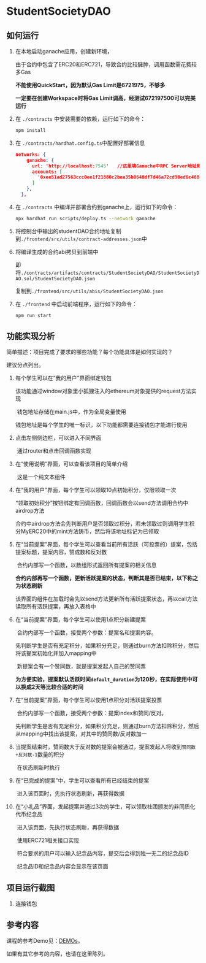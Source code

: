 # StudentSocietyDAO
## 如何运行

1. 在本地启动ganache应用，创建新环境，

   由于合约中包含了ERC20和ERC721，导致合约比较臃肿，调用函数需花费较多Gas

   **不能使用QuickStart，因为默认Gas Limit是6721975，不够多**

   **一定要在创建Workspace时将Gas Limit调高，经测试672197500可以完美运行**

2. 在 `./contracts` 中安装需要的依赖，运行如下的命令：

   ```bash
   npm install
   ```

3. 在 `./contracts/hardhat.config.ts`中配置好部署信息

   ```json
   networks: {
       ganache: {
         url: 'http://localhost:7545'	//这里填Ganache中RPC Server地址和端口
         accounts: [
           '0xee51ad27563ccc0ee1f21880c2bea35b0648df7d46a72cd98ed6c488a9599294',	//这里填上一个Ganache中有钱的用户的私钥
         ]
       },
     },
   ```

4. 在 `./contracts` 中编译并部署合约到ganache上，运行如下的命令：

   ```bash
   npx hardhat run scripts/deploy.ts --network ganache
   ```

5. 将控制台中输出的studentDAO合约地址复制到`./frontend/src/utils/contract-addresses.json`中

6. 将编译生成的合约abi拷贝到前端中

   即将`./contracts/artifacts/contracts/StudentSocietyDAO/StudentSocietyDAO.sol/StudentSocietyDAO.json`

   复制到`./frontend/src/utils/abis/StudentSocietyDAO.json`

7. 在 `./frontend` 中启动前端程序，运行如下的命令：

   ```bash
   npm run start
   ```

## 功能实现分析

简单描述：项目完成了要求的哪些功能？每个功能具体是如何实现的？

建议分点列出。

1. 每个学生可以在“我的用户”界面绑定钱包

   ​	该功能通过window对象里小狐狸注入的ethereum对象提供的request方法实现

   ​	钱包地址存储在main.js中，作为全局变量使用

   ​	钱包地址是每个学生的唯一标识，以下功能都需要连接钱包才能进行使用

2. 点击左侧侧边栏，可以进入不同界面

   ​	通过router和点击回调函数实现

3. 在“使用说明”界面，可以查看该项目的简单介绍

   ​	这是一个纯文本组件

4. 在“我的用户”界面，每个学生可以领取10点初始积分，仅限领取一次

   ​	“领取初始积分”按钮绑定有回调函数，回调函数会以send方法调用合约中airdrop方法

   ​	合约中airdrop方法会先判断用户是否领取过积分，若未领取过则调用学生积分MyERC20中的mint方法铸币，然后将该地址标记为已领取

5. 在“当前提案”界面，每个学生可以查看当前所有活跃（可投票的）提案，包括提案标题，提案内容，赞成数和反对数

   ​	合约内部写一个函数，以数组形式返回所有提案的相关信息

   ​	**合约内部再写一个函数，更新活跃提案的状态，判断其是否已结束，以下称之为状态刷新**

   ​	该界面的组件在加载时会先以send方法更新所有活跃提案状态，再以call方法读取所有活跃提案，再放入表格中

6. 在“当前提案”界面，每个学生可以使用1点积分新建提案

   ​	合约内部写一个函数，接受两个参数：提案名和提案内容。

   ​	先判断学生是否有充足积分，如果积分充足，则通过burn方法扣除积分，然后将该提案初始化并加入mapping中

   ​	新提案会有一个赞同数，就是提案发起人自己的赞同票

   ​	**为方便实验，提案默认活跃时间`default_duration`为120秒，在实际使用中可以换成2天等比较合适的时间**

7. 在“当前提案”界面，每个学生可以使用1点积分对活跃提案投票

   ​	合约内部写一个函数，接受两个参数：提案index和赞同/反对。

   ​	先判断学生是否有充足积分，如果积分充足，则通过burn方法扣除积分，然后从mapping中找出该提案，对其中的赞同数/反对数加一

8. 当提案结束时，赞同数大于反对数的提案会被通过，提案发起人将收到`赞同数+反对数-1`数量的积分

   ​	在状态刷新时执行

9. 在“已完成的提案”中，学生可以查看所有已经结束的提案

   ​	进入该页面时，先执行状态刷新，再获得数据

10. 在“小礼品”界面，发起提案并通过3次的学生，可以领取社团颁发的非同质化代币纪念品

    ​	进入该页面，先执行状态刷新，再获得数据

    ​	使用ERC721相关接口实现

    ​	符合要求的用户可以输入纪念品内容，提交后会得到独一无二的纪念品ID

    ​	纪念品ID和纪念品内容会显示在该页面

## 项目运行截图

1. 连接钱包

   

## 参考内容

课程的参考Demo见：[DEMOs](https://github.com/LBruyne/blockchain-course-demos)。

如果有其它参考的内容，也请在这里陈列。
